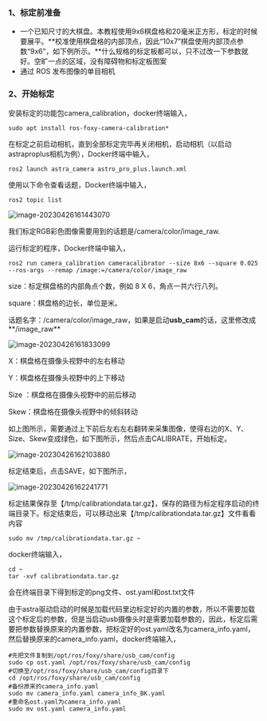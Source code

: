 

### 1、标定前准备

- 一个已知尺寸的大棋盘。本教程使用9x6棋盘格和20毫米正方形，标定的时候要展平。**校准使用棋盘格的内部顶点，因此“10x7”棋盘使用内部顶点参数“9x6”，如下例所示。**什么规格的标定板都可以，只不过改一下参数就好。空旷一点的区域，没有障碍物和标定板图案
- 通过 ROS 发布图像的单目相机

### 2、开始标定

安装标定的功能包camera_calibration，docker终端输入，

```
sudo apt install ros-foxy-camera-calibration*
```

在标定之前启动相机，直到全部标定完毕再关闭相机，启动相机（以启动astraproplus相机为例），Docker终端中输入，

```
ros2 launch astra_camera astro_pro_plus.launch.xml
```

使用以下命令查看话题，Docker终端中输入，

```
ros2 topic list
```

![image-20230426161443070](https://www.yahboom.com/public/upload/upload-html/1706083681/image-20230426161443070.png)

我们标定RGB彩色图像需要用到的话题是/camera/color/image_raw.

运行标定的程序，Docker终端中输入，

```
ros2 run camera_calibration cameracalibrator --size 8x6 --square 0.025 --ros-args --remap /image:=/camera/color/image_raw
```

size：标定棋盘格的内部角点个数，例如 8 X 6，角点一共六行八列。

square：棋盘格的边长，单位是米。

话题名字：/camera/color/image_raw，如果是启动**usb_cam**的话，这里修改成**/image_raw**

![image-20230426161833099](https://www.yahboom.com/public/upload/upload-html/1706083681/image-20230426161833099.png)

X：棋盘格在摄像头视野中的左右移动

Y：棋盘格在摄像头视野中的上下移动

Size ：棋盘格在摄像头视野中的前后移动

Skew：棋盘格在摄像头视野中的倾斜转动

如上图所示，需要通过上下前后左右左右翻转来采集图像，使得右边的X、Y、Size、Skew变成绿色，如下图所示，然后点击CALIBRATE，开始标定。

![image-20230426162103880](https://www.yahboom.com/public/upload/upload-html/1706083681/image-20230426162103880.png)

标定结束后，点击SAVE，如下图所示，

![image-20230426162241771](https://www.yahboom.com/public/upload/upload-html/1706083681/image-20230426162241771.png)

标定结果保存至【/tmp/calibrationdata.tar.gz】，保存的路径为标定程序启动的终端目录下。标定结束后，可以移动出来【/tmp/calibrationdata.tar.gz】文件看看内容

```
sudo mv /tmp/calibrationdata.tar.gz ~
```

docker终端输入，

```
cd ~
tar -xvf calibrationdata.tar.gz
```

会在终端目录下得到标定的png文件、ost.yaml和ost.txt文件

由于astra驱动启动的时候是加载代码里边标定好的内置的参数，所以不需要加载这个标定后的参数，但是当启动usb摄像头时是需要加载参数的，因此，标定后需要把参数替换原来的内置参数，把标定好的ost.yaml改名为camera_info.yaml，然后替换原来的camera_info.yaml，docker终端输入，

```
#先把文件复制到/opt/ros/foxy/share/usb_cam/config
sudo cp ost.yaml /opt/ros/foxy/share/usb_cam/config
#切换至/opt/ros/foxy/share/usb_cam/config目录下
cd /opt/ros/foxy/share/usb_cam/config
#备份原来的camera_info.yaml
sudo mv camera_info.yaml camera_info_BK.yaml
#重命名ost.yaml为camera_info.yaml
sudo mv ost.yaml camera_info.yaml
```

 